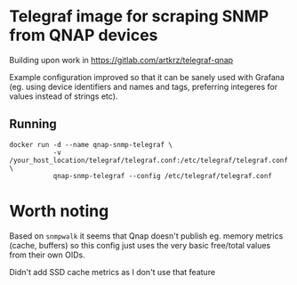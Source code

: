 # Telegraf image for scraping SNMP from QNAP devices

Building upon work in https://gitlab.com/artkrz/telegraf-qnap

Example configuration improved so that it can be sanely used with Grafana (eg. using device identifiers and names and tags, preferring integeres for values instead of strings etc).

## Running

```
docker run -d --name qnap-snmp-telegraf \
           -v /your_host_location/telegraf/telegraf.conf:/etc/telegraf/telegraf.conf \
           qnap-snmp-telegraf --config /etc/telegraf/telegraf.conf
```

# Worth noting

Based on `snmpwalk` it seems that Qnap doesn't publish eg. memory metrics (cache, buffers) so this config just uses the very basic free/total values from their own OIDs.

Didn't add SSD cache metrics as I don't use that feature